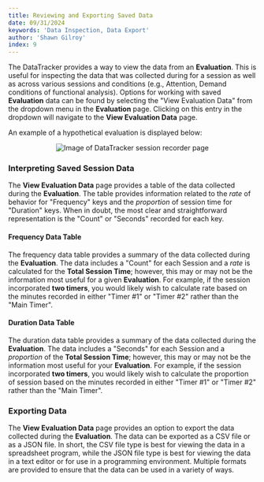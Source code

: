 ```yaml
---
title: Reviewing and Exporting Saved Data
date: 09/31/2024
keywords: 'Data Inspection, Data Export'
author: 'Shawn Gilroy'
index: 9
---
```


The DataTracker provides a way to view the data from an **Evaluation**. This is useful for inspecting the data that was collected during for a session as well as across various sessions and conditions (e.g., Attention, Demand conditions of functional analysis). Options for working with saved **Evaluation** data can be found by selecting the "View Evaluation Data" from the dropdown menu in the **Evaluation** page. Clicking on this entry in the dropdown will navigate to the **View Evaluation Data** page.

An example of a hypothetical evaluation is displayed below:

<div align="center" width="100%">
    <img src="/docs/evaluation_summary.png" alt="Image of DataTracker session recorder page"/>
</div>

### Interpreting Saved Session Data

The **View Evaluation Data** page provides a table of the data collected during the **Evaluation**. The table provides information related to the _rate_ of behavior for "Frequency" keys and the _proportion_ of session time for "Duration" keys. When in doubt, the most clear and straightforward representation is the "Count" or "Seconds" recorded for each key.

#### Frequency Data Table

The frequency data table provides a summary of the data collected during the **Evaluation**. The data includes a "Count" for each Session and a _rate_ is calculated for the **Total Session Time**; however, this may or may not be the information most useful for a given **Evaluation**. For example, if the session incorporated **two timers**, you would likely wish to calculate rate based on the minutes recorded in either "Timer #1" or "Timer #2" rather than the "Main Timer".

#### Duration Data Table

The duration data table provides a summary of the data collected during the **Evaluation**. The data includes a "Seconds" for each Session and a _proportion_ of the **Total Session Time**; however, this may or may not be the information most useful for your **Evaluation**. For example, if the session incorporated **two timers**, you would likely wish to calculate the proportion of session based on the minutes recorded in either "Timer #1" or "Timer #2" rather than the "Main Timer".

### Exporting Data

The **View Evaluation Data** page provides an option to export the data collected during the **Evaluation**. The data can be exported as a CSV file or as a JSON file. In short, the CSV file type is best for viewing the data in a spreadsheet program, while the JSON file type is best for viewing the data in a text editor or for use in a programming environment. Multiple formats are provided to ensure that the data can be used in a variety of ways.
